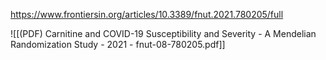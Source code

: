 
https://www.frontiersin.org/articles/10.3389/fnut.2021.780205/full

![[(PDF) Carnitine and COVID-19 Susceptibility and Severity - A Mendelian Randomization Study - 2021 - fnut-08-780205.pdf]]

